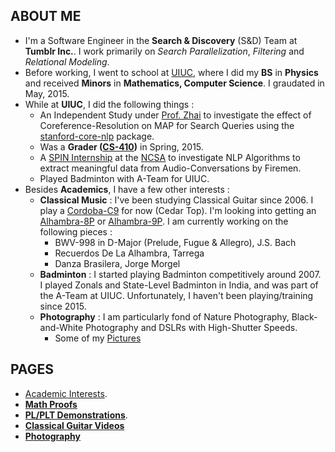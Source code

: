 ## ABOUT ME

*   I'm a Software Engineer in the **Search & Discovery** (S&D) Team at **Tumblr Inc.**. I work primarily on _Search Parallelization_, _Filtering_ and _Relational Modeling_.
*   Before working, I went to school at [UIUC](http://illinois.edu/), where I did my **BS** in **Physics** and received **Minors** in **Mathematics, Computer Science**. I graudated in May, 2015.
*   While at **UIUC**, I did the following things :
    *   An Independent Study under [Prof. Zhai](http://czhai.cs.illinois.edu/) to investigate the effect of Coreference-Resolution on MAP for Search Queries using the [stanford-core-nlp](http://stanfordnlp.github.io/CoreNLP/) package.
    *   Was a **Grader ([CS-410](https://chara.cs.illinois.edu/sites/cs410))** in Spring, 2015.
    *   A [SPIN Internship](http://spin.ncsa.illinois.edu/interns/2014.html) at the [NCSA](http://www.ncsa.illinois.edu/) to investigate NLP Algorithms to extract meaningful data from Audio-Conversations by Firemen.
    *   Played Badminton with A-Team for UIUC.
*   Besides **Academics**, I have a few other interests :
    *   **Classical Music** : I've been studying Classical Guitar since 2006\. I play a [Cordoba-C9](http://www.cordobaguitars.com/p/c9) for now (Cedar Top). I'm looking into getting an [Alhambra-8P](http://www.alhambrausa.com/guitars/classical/9/8-p.html) or [Alhambra-9P](http://www.alhambrausa.com/guitars/classical/10/9-p.html). I am currently working on the following pieces :
        *   BWV-998 in D-Major (Prelude, Fugue & Allegro), J.S. Bach
        *   Recuerdos De La Alhambra, Tarrega
        *   Danza Brasilera, Jorge Morgel
    *   **Badminton** : I started playing Badminton competitively around 2007\. I played Zonals and State-Level Badminton in India, and was part of the A-Team at UIUC. Unfortunately, I haven't been playing/training since 2015.
    *   **Photography** : I am particularly fond of Nature Photography, Black-and-White Photography and DSLRs with High-Shutter Speeds.
        *   Some of my [Pictures](https://juspreetsandhu.wordpress.com/photography-badminton-photos/)

## PAGES
* [Academic Interests](https://jssandh2.github.io/juspreet/academic_interests.html).
* [**Math Proofs**](https://jssandh2.github.io/juspreet/math_proofs.html) 
* [**PL/PLT Demonstrations**](https://jssandh2.github.io/juspreet/plt.html). 
* [**Classical Guitar Videos**](https://jssandh2.github.io/juspreet/music.html) 
* [**Photography**](https://jssandh2.github.io/juspreet/photography.html)
